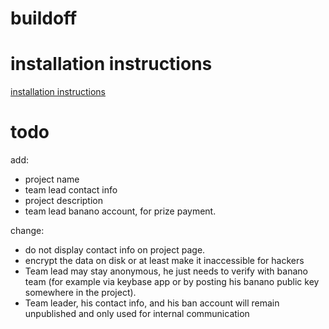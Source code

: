 # buildoff

# installation instructions

  [installation instructions](docs/installation.md)

# todo

add:

-   project name
-   team lead contact info
-   project description
-   team lead banano account, for prize payment.

change:

-   do not display contact info on project page.
-   encrypt the data on disk or at least make it inaccessible for hackers
-   Team lead may stay anonymous, he just needs to verify with banano team (for example via keybase app or by posting his banano public key somewhere in the project).
-   Team leader, his contact info, and  his ban account will remain unpublished and only used for internal communication
